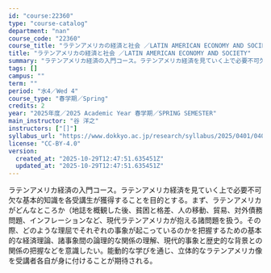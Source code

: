 ```yaml
---
id: "course:22360"
type: "course-catalog"
department: "nan"
course_code: "22360"
course_title: "ラテンアメリカの経済と社会 ／LATIN AMERICAN ECONOMY AND SOCIETY"
title: "ラテンアメリカの経済と社会 ／LATIN AMERICAN ECONOMY AND SOCIETY"
summary: "ラテンアメリカ経済の入門コース。ラテンアメリカ経済を見ていく上で必要不可欠な基本的知識を各受講生が獲得することを目的とする。まず、ラテンアメリカがどんなところか（地誌を概観した後、貧困と格差、人の移動、貿易、対外債務問題、インフレーションな…"
tags: []
campus: ""
term: ""
period: "水4／Wed 4"
course_type: "春学期／Spring"
credits: 2
year: "2025年度／2025 Academic Year 春学期／SPRING SEMESTER"
main_instructor: "谷 洋之"
instructors: ["[]"]
syllabus_url: "https://www.dokkyo.ac.jp/research/syllabus/2025/0401/0401_22360_ja_JP.html"
license: "CC-BY-4.0"
version:
  created_at: "2025-10-29T12:47:51.635451Z"
  updated_at: "2025-10-29T12:47:51.635451Z"
---
```

ラテンアメリカ経済の入門コース。ラテンアメリカ経済を見ていく上で必要不可欠な基本的知識を各受講生が獲得することを目的とする。まず、ラテンアメリカがどんなところか（地誌を概観した後、貧困と格差、人の移動、貿易、対外債務問題、インフレーションなど、現代ラテンアメリカが抱える諸問題を扱う。その際、どのような理屈でそれぞれの事象が起こっているのかを把握するための基本的な経済理論、諸事象間の論理的な関係の理解、現代的事象と歴史的な背景との関係の把握などを意識したい。能動的な学びを通じ、立体的なラテンアメリカ像を受講者各自が身に付けることが期待される。

